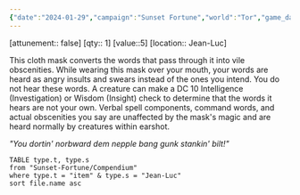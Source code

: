 ```yaml
---
{"date":"2024-01-29","campaign":"Sunset Fortune","world":"Tor","game_date":null,"type":["object Object"],"description":"This cloth mask converts the words that pass through it into vile obscenities","tags":["item"],"icon":"FasCube","dg-publish":true,"permalink":"/sunset-fortune/compendium/items/profane-mask/","dgPassFrontmatter":true,"created":"2024-01-29T16:10:02.809+10:30"}
---
```


[attunement:: false]
[qty:: 1]
[value::5]
[location:: Jean-Luc]

This cloth mask converts the words that pass through it into vile obscenities. While wearing this mask over your mouth, your words are heard as angry insults and swears instead of the ones you intend. You do not hear these words. A creature can make a DC 10 Intelligence (Investigation) or Wisdom (Insight) check to determine that the words it hears are not your own. Verbal spell components, command words, and actual obscenities you say are unaffected by the mask's magic and are heard normally by creatures within earshot.

_"You dortin' norbward dem nepple bang gunk stankin' bilt!"_

``` dataview
TABLE type.t, type.s
from "Sunset-Fortune/Compendium"
where type.t = "item" & type.s = "Jean-Luc"
sort file.name asc
```